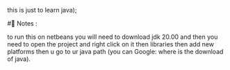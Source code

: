 this is just to learn java); 

#📝 Notes :

to run this on netbeans you will need to download jdk 20.00
and then you need to open the project and right click on it then libraries then add new platforms then u go to ur java path (you can Google: where is the download of java).
